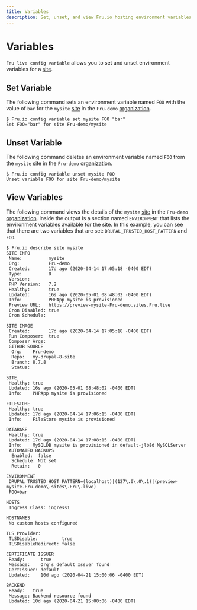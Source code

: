 ```yaml
---
title: Variables
description: Set, unset, and view Fru.io hosting environment variables 
---
```

# Variables

`Fru live config variable` allows you to set and unset environment variables for a [site](sites.md).
## Set Variable
The following command sets an environment variable named `FOO` with the value of `bar` for the `mysite` [site](sites.md) in the `Fru-demo` [organization](organizations.md).
```
$ Fru.io config variable set mysite FOO "bar"
Set FOO="bar" for site Fru-demo/mysite
```

## Unset Variable
The following command deletes an environment variable named `FOO` from the `mysite` [site](sites.md) in the `Fru-demo` [organization](organizations.md).
```
$ Fru.io config variable unset mysite FOO
Unset variable FOO for site Fru-demo/mysite
```

## View Variables
The following command views the details of the `mysite` [site](sites.md) in the `Fru-demo` [organization](organizations.md). Inside the output is a section named `ENVIRONMENT` that lists the environment variables available for the site. In this example, you can see that there are two variables that are set: `DRUPAL_TRUSTED_HOST_PATTERN` and `FOO`.
```
$ Fru.io describe site mysite
SITE INFO
 Name:          mysite
 Org:           Fru-demo
 Created:       17d ago (2020-04-14 17:05:18 -0400 EDT)
 Type:          8
 Version:
 PHP Version:   7.2
 Healthy:       true
 Updated:       16s ago (2020-05-01 08:48:02 -0400 EDT)
 Info:          PHPApp mysite is provisioned
 Preview URL:   https://preview-mysite-Fru-demo.sites.Fru.live
 Cron Disabled: true
 Cron Schedule:

SITE IMAGE
 Created:       17d ago (2020-04-14 17:05:18 -0400 EDT)
 Run Composer:  true
 Composer Args:
 GITHUB SOURCE
  Org:    Fru-demo
  Repo:   my-drupal-8-site
  Branch: 8.7.8
  Status:

SITE
 Healthy: true
 Updated: 16s ago (2020-05-01 08:48:02 -0400 EDT)
 Info:    PHPApp mysite is provisioned

FILESTORE
 Healthy: true
 Updated: 17d ago (2020-04-14 17:06:15 -0400 EDT)
 Info:    FileStore mysite is provisioned

DATABASE
 Healthy: true
 Updated: 17d ago (2020-04-14 17:08:15 -0400 EDT)
 Info:    MySQLDB mysite is provisioned in default-jlb8d MySQLServer
 AUTOMATED BACKUPS
  Enabled:  false
  Schedule: Not set
  Retain:   0

ENVIRONMENT
 DRUPAL_TRUSTED_HOST_PATTERN=(localhost)|(127\.0\.0\.1)|(preview-mysite-Fru-demo\.sites\.Fru\.live)
 FOO=bar

HOSTS
 Ingress Class: ingress1

HOSTNAMES
 No custom hosts configured

TLS Provider:
 TLSDisable:         true
 TLSDisableRedirect: false

CERTIFICATE ISSUER
 Ready:      true
 Message:    Org's default Issuer found
 CertIssuer: default
 Updated:    10d ago (2020-04-21 15:00:06 -0400 EDT)

BACKEND
 Ready:   true
 Message: Backend resource found
 Updated: 10d ago (2020-04-21 15:00:06 -0400 EDT)
```

